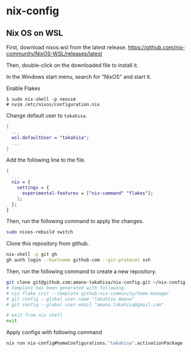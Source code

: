 # nix-config

## Nix OS on WSL

First, download nixos.wsl from the latest release.
https://github.com/nix-community/NixOS-WSL/releases/latest

Then, double-click on the downloaded file to install it.

In the Windows start menu, search for "NixOS" and start it.

Enable Flakes

```console
$ sudo nix-shell -p neovim
# nvim /etc/nixos/configuration.nix
```

Change default user to `takahisa`.

```nix
{
  ...
  wsl.defaultUser = "takahisa";
  ...
}
```

Add the following line to the file.

```nix
{
  ...
  nix = {
    settings = {
      experimental-features = ["nix-command" "flakes"];
    };
  };
}
```

Then, run the following command to apply the changes.

```bash
sudo nixos-rebuild switch
```

Clone this repository from github.

```bash
nix-shell -p git gh
gh auth login --hostname github.com --git-protocol ssh
```

Then, run the following command to create a new repository.

```bash
git clone git@github.com:amano-takahisa/nix-config.git ~/nix-config
# template has been generated with following.
# nix flake init --template github:nix-community/home-manager
# git config --global user.name "Takahisa Amano"
# git config --global user.email "amano.takahisa@gmail.com"

# exit from nix shell
exit
```

Apply configs with following command

```bash
nix run nix-config#homeConfigurations."takahisa".activationPackage
```
